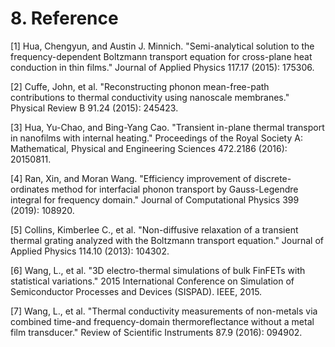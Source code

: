 # 8. Reference

[1] Hua, Chengyun, and Austin J. Minnich. "Semi-analytical solution to the frequency-dependent Boltzmann transport equation for cross-plane heat conduction in thin films." Journal of Applied Physics 117.17 (2015): 175306.

[2] Cuffe, John, et al. "Reconstructing phonon mean-free-path contributions to thermal conductivity using nanoscale membranes." Physical Review B 91.24 (2015): 245423.

[3] Hua, Yu-Chao, and Bing-Yang Cao. "Transient in-plane thermal transport in nanofilms with internal heating." Proceedings of the Royal Society A: Mathematical, Physical and Engineering Sciences 472.2186 (2016): 20150811.

[4] Ran, Xin, and Moran Wang. "Efficiency improvement of discrete-ordinates method for interfacial phonon transport by Gauss-Legendre integral for frequency domain." Journal of Computational Physics 399 (2019): 108920.

[5] Collins, Kimberlee C., et al. "Non-diffusive relaxation of a transient thermal grating analyzed with the Boltzmann transport equation." Journal of Applied Physics 114.10 (2013): 104302.

[6] Wang, L., et al. "3D electro-thermal simulations of bulk FinFETs with statistical variations." 2015 International Conference on Simulation of Semiconductor Processes and Devices (SISPAD). IEEE, 2015.

[7] Wang, L., et al. "Thermal conductivity measurements of non-metals via combined time-and frequency-domain thermoreflectance without a metal film transducer." Review of Scientific Instruments 87.9 (2016): 094902.
